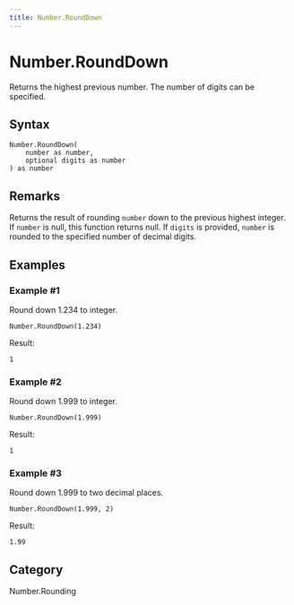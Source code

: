 ```yaml
---
title: Number.RoundDown
---
```


# Number.RoundDown


Returns the highest previous number. The number of digits can be specified.


## Syntax

```powerquery
Number.RoundDown(
    number as number,
    optional digits as number
) as number
```


## Remarks

Returns the result of rounding <code>number</code> down to the previous highest integer. If <code>number</code> is null, this function returns null.    If <code>digits</code> is provided, <code>number</code> is rounded to the specified number of decimal digits.  


## Examples

### Example #1 
Round down 1.234 to integer.
```powerquery
Number.RoundDown(1.234)
```

Result: 
```powerquery
1
```


### Example #2 
Round down 1.999 to integer.
```powerquery
Number.RoundDown(1.999)
```

Result: 
```powerquery
1
```


### Example #3 
Round down 1.999 to two decimal places.
```powerquery
Number.RoundDown(1.999, 2)
```

Result: 
```powerquery
1.99
```




## Category
Number.Rounding
